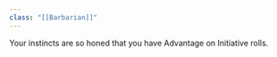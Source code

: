 ```yaml
---
class: "[[Barbarian]]"
---
```

Your instincts are so honed that you have Advantage on Initiative rolls.